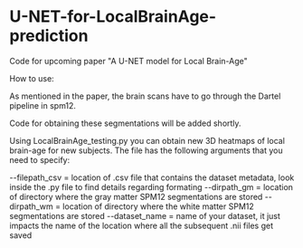 # U-NET-for-LocalBrainAge-prediction
Code for upcoming paper "A U-NET model for Local Brain-Age"


How to use:

As mentioned in the paper, the brain scans have to go through the Dartel pipeline in spm12. 

Code for obtaining these segmentations will be added shortly.

Using LocalBrainAge_testing.py you can obtain new 3D heatmaps of local brain-age for new subjects. The file has the following arguments that you need to specify:

--filepath_csv = location of .csv file that contains the dataset metadata, look inside the .py file to find details regarding formating
--dirpath_gm = location of directory where the gray matter SPM12 segmentations are stored
--dirpath_wm = location of directory where the white matter SPM12 segmentations are stored
--dataset_name = name of your dataset, it just impacts the name of the location where all the subsequent .nii files get saved
